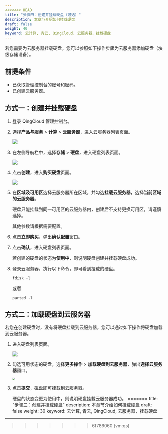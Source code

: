 ```yaml
---
<<<<<<< HEAD
title: "步骤四：创建并挂载硬盘（可选）"
description: 本章节介绍如何挂载硬盘
draft: false
weight: 40
keyword: 云计算, 青云, QingCloud, 云服务器，挂载硬盘
---
```


若您需要为云服务器挂载硬盘，您可以参照如下操作步骤为云服务器添加硬盘（块级存储设备）。

## 前提条件

- 已获取管理控制台的账号和密码。
- 已创建云服务器。

## 方式一：创建并挂载硬盘

1. 登录 QingCloud 管理控制台。

2. 选择**产品与服务** > **计算** > **云服务器**，进入云服务器列表页面。

   ![](../../_images/vm_server_list.png)

3. 在左侧导航栏中，选择**存储** > **硬盘**，进入硬盘列表页面。

   ![](../../_images/vm_create_disk.png)

4. 点击**创建**，进入**购买硬盘**页面。

   ![](../../_images/vm_create_disk_win.png)

5. 在**区域及可用区**选择云服务器所在区域，并勾选**挂载云服务器**，选择**当前区域的云服务器**。

   硬盘只能挂载到同一可用区的云服务器内，创建后不支持更换可用区，请谨慎选择。

   其他参数请根据需要配置。

6. 点击**立即购买**，弹出**确认配置**窗口。

7. 点击**确认**，进入硬盘列表页面。

   若创建的硬盘的状态为**使用中**，则说明硬盘创建并挂载硬盘成功。

8. 登录云服务器，执行以下命令，即可看到挂载的硬盘。

   ```
   fdisk -l
   ```

   或者

   ```
   parted -l
   ```

## 方式二：加载硬盘到云服务器

若您在创建硬盘时，没有将硬盘挂载到云服务器，您可以通过如下操作将硬盘加载到云服务器。

1. 进入硬盘列表页面。

   ![](../../_images/vm_mount_disk.png)

2. 勾选可用状态的硬盘，选择**更多操作** > **加载硬盘到云服务器**，弹出**选择云服务器**窗口。

   <img src="../../_images/vm_mount_choose_vm.png" style="zoom:50%;" />

3. 点击**提交**，磁盘即可挂载到云服务器。

   硬盘的状态变更为使用中，则说明硬盘挂载云服务器成功。
=======
title: "步骤三：创建并挂载硬盘"
description: 本章节介绍如何挂载硬盘
draft: false
weight: 30
keyword: 云计算, 青云, QingCloud, 云服务器，挂载硬盘
---

>>>>>>> 6f786060 (vm:qs)
